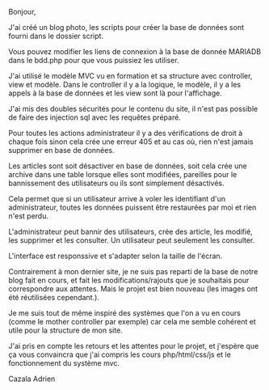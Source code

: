 Bonjour,

J'ai créé un blog photo, les scripts pour créer la base de données sont fourni dans le dossier script.

Vous pouvez modifier les liens de connexion à la base de donnée MARIADB dans le bdd.php pour que vous puissiez les utiliser. 

J'ai utilisé le modèle MVC vu en formation et sa structure avec controller, view et modèle. Dans le controller il y a la logique, le modèle, il y a les appels à la base de données et les view sont là pour l'affichage.

J'ai mis des doubles sécurités pour le contenu du site, il n'est pas possible de faire des injection sql avec les requêtes préparé. 

Pour toutes les actions administrateur il y a des vérifications de droit à chaque fois sinon cela crée une erreur 405 et au cas où, rien n'est jamais supprimer en base de données.

Les articles sont soit désactiver en base de données, soit cela crée une archive dans une table lorsque elles sont modifiées, pareilles pour le bannissement des utilisateurs ou ils sont simplement désactivés. 

Cela permet que si un utilisateur arrive à voler les identifiant d'un administrateur, toutes les données puissent être restaurées par moi et rien n'est perdu. 

L'administrateur peut bannir des utilisateurs, crée des article, les modifié, les supprimer et les consulter. Un utilisateur peut seulement les consulter.

L'interface est responssive et s'adapter selon la taille de l'écran.

Contrairement à mon dernier site, je ne suis pas reparti de la base de notre blog fait en cours, et fait les modifications/rajouts que je souhaitais pour correspondre aux attentes.
Mais le projet est bien nouveau (les images ont été réutilisées cependant.).

Je me suis tout de même inspiré des systèmes que l'on a vu en cours (comme le mother controller par exemple) car cela me semble cohérent et utile pour la structure de mon site. 

J'ai pris en compte les retours et les attentes pour le projet, et j'espère que ça vous convaincra que j'ai compris les cours php/html/css/js et le fonctionnement du système mvc. 

Cazala Adrien
